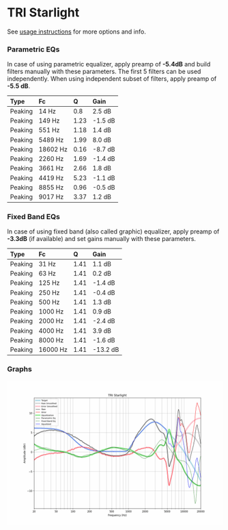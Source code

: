 # TRI Starlight
See [usage instructions](https://github.com/jaakkopasanen/AutoEq#usage) for more options and info.

### Parametric EQs
In case of using parametric equalizer, apply preamp of **-5.4dB** and build filters manually
with these parameters. The first 5 filters can be used independently.
When using independent subset of filters, apply preamp of **-5.5 dB**.

| Type    | Fc       |    Q | Gain    |
|:--------|:---------|:-----|:--------|
| Peaking | 14 Hz    | 0.8  | 2.5 dB  |
| Peaking | 149 Hz   | 1.23 | -1.5 dB |
| Peaking | 551 Hz   | 1.18 | 1.4 dB  |
| Peaking | 5489 Hz  | 1.99 | 8.0 dB  |
| Peaking | 18602 Hz | 0.16 | -8.7 dB |
| Peaking | 2260 Hz  | 1.69 | -1.4 dB |
| Peaking | 3661 Hz  | 2.66 | 1.8 dB  |
| Peaking | 4419 Hz  | 5.23 | -1.1 dB |
| Peaking | 8855 Hz  | 0.96 | -0.5 dB |
| Peaking | 9017 Hz  | 3.37 | 1.2 dB  |

### Fixed Band EQs
In case of using fixed band (also called graphic) equalizer, apply preamp of **-3.3dB**
(if available) and set gains manually with these parameters.

| Type    | Fc       |    Q | Gain     |
|:--------|:---------|:-----|:---------|
| Peaking | 31 Hz    | 1.41 | 1.1 dB   |
| Peaking | 63 Hz    | 1.41 | 0.2 dB   |
| Peaking | 125 Hz   | 1.41 | -1.4 dB  |
| Peaking | 250 Hz   | 1.41 | -0.4 dB  |
| Peaking | 500 Hz   | 1.41 | 1.3 dB   |
| Peaking | 1000 Hz  | 1.41 | 0.9 dB   |
| Peaking | 2000 Hz  | 1.41 | -2.4 dB  |
| Peaking | 4000 Hz  | 1.41 | 3.9 dB   |
| Peaking | 8000 Hz  | 1.41 | -1.6 dB  |
| Peaking | 16000 Hz | 1.41 | -13.2 dB |

### Graphs
![](./TRI%20Starlight.png)